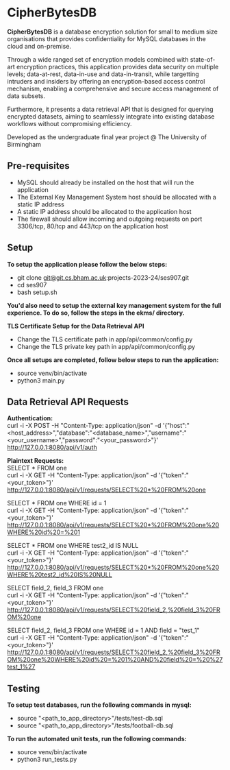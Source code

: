 # CipherBytesDB
**CipherBytesDB** is a database encryption solution for small to medium size organisations that provides confidentiality for MySQL databases in the cloud and on-premise. 

Through a wide ranged set of encryption models combined with state-of-art encryption practices, this application provides data security on multiple levels; data-at-rest, data-in-use and data-in-transit, while targetting intruders and insiders by offering an encryption-based access control mechanism, enabling a comprehensive and secure access management of data subsets.

Furthermore, it presents a data retrieval API that is designed for querying encrypted datasets, aiming to seamlessly integrate into existing database workflows without compromising efficiency.

Developed as the undergraduate final year project @ The University of Birmingham

## Pre-requisites
- MySQL should already be installed on the host that will run the application 
- The External Key Management System host should be allocated with a static IP address
- A static IP address should be allocated to the application host
- The firewall should allow incoming and outgoing requests on port 3306/tcp, 80/tcp and 443/tcp on the application host

## Setup
**To setup the application please follow the below steps:**
- git clone git@git.cs.bham.ac.uk:projects-2023-24/ses907.git
- cd ses907
- bash setup.sh

**You'd also need to setup the external key management system for the full experience. To do so, follow the steps in the ekms/ directory.**

**TLS Certificate Setup for the Data Retrieval API**
- Change the TLS certificate path in app/api/common/config.py
- Change the TLS private key path in app/api/common/config.py

**Once all setups are completed, follow below steps to run the application:**
- source venv/bin/activate
- python3 main.py

## Data Retrieval API Requests
**Authentication:** <br />
curl -i -X POST -H "Content-Type: application/json" -d '{"host":"<host_address>","database":"<database_name>","username":"<your_username>","password":"<your_password>"}' http://127.0.0.1:8080/api/v1/auth

**Plaintext Requests:** <br />
SELECT * FROM one <br />
curl -i -X GET -H "Content-Type: application/json" -d '{"token":"<your_token>"}' http://127.0.0.1:8080/api/v1/requests/SELECT%20*%20FROM%20one

SELECT * FROM one WHERE id = 1 <br />
curl -i -X GET -H "Content-Type: application/json" -d '{"token":"<your_token>"}' http://127.0.0.1:8080/api/v1/requests/SELECT%20*%20FROM%20one%20WHERE%20id%20=%201

SELECT * FROM one WHERE test2_id IS NULL <br />
curl -i -X GET -H "Content-Type: application/json" -d '{"token":"<your_token>"}' http://127.0.0.1:8080/api/v1/requests/SELECT%20*%20FROM%20one%20WHERE%20test2_id%20IS%20NULL

SELECT field_2, field_3 FROM one <br />
curl -i -X GET -H "Content-Type: application/json" -d '{"token":"<your_token>"}' http://127.0.0.1:8080/api/v1/requests/SELECT%20field_2,%20field_3%20FROM%20one

SELECT field_2, field_3 FROM one WHERE id = 1 AND field = "test_1" <br />
curl -i -X GET -H "Content-Type: application/json" -d '{"token":"<your_token>"}' http://127.0.0.1:8080/api/v1/requests/SELECT%20field_2,%20field_3%20FROM%20one%20WHERE%20id%20=%201%20AND%20field%20=%20%27test_1%27

## Testing
**To setup test databases, run the following commands in mysql:**
- source "<path_to_app_directory>"/tests/test-db.sql
- source "<path_to_app_directory>"/tests/football-db.sql

**To run the automated unit tests, run the following commands:**
- source venv/bin/activate
- python3 run_tests.py
